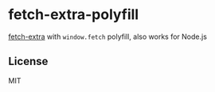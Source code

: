 # fetch-extra-polyfill

[fetch-extra](../../README.md) with `window.fetch` polyfill, also works for Node.js

## License

MIT
